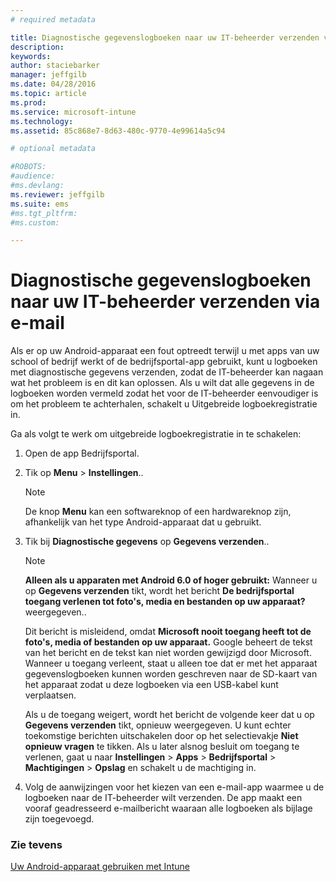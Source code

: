 ```yaml
---
# required metadata

title: Diagnostische gegevenslogboeken naar uw IT-beheerder verzenden via e-mail | Microsoft Intune
description:
keywords:
author: staciebarker
manager: jeffgilb
ms.date: 04/28/2016
ms.topic: article
ms.prod:
ms.service: microsoft-intune
ms.technology:
ms.assetid: 85c868e7-8d63-480c-9770-4e99614a5c94

# optional metadata

#ROBOTS:
#audience:
#ms.devlang:
ms.reviewer: jeffgilb
ms.suite: ems
#ms.tgt_pltfrm:
#ms.custom:

---
```



# Diagnostische gegevenslogboeken naar uw IT-beheerder verzenden via e-mail

Als er op uw Android-apparaat een fout optreedt terwijl u met apps van uw school of bedrijf werkt of de bedrijfsportal-app gebruikt, kunt u logboeken met diagnostische gegevens verzenden, zodat de IT-beheerder kan nagaan wat het probleem is en dit kan oplossen. Als u wilt dat alle gegevens in de logboeken worden vermeld zodat het voor de IT-beheerder eenvoudiger is om het probleem te achterhalen, schakelt u Uitgebreide logboekregistratie in.

Ga als volgt te werk om uitgebreide logboekregistratie in te schakelen:

1.  Open de app Bedrijfsportal.

2.  Tik op **Menu** &gt;  **Instellingen**..

    > [!NOTE] 
    > De knop **Menu** kan een softwareknop of een hardwareknop zijn, afhankelijk van het type Android-apparaat dat u gebruikt.

3.  Tik bij **Diagnostische gegevens** op **Gegevens verzenden**..

    > [!NOTE]
    > **Alleen als u apparaten met Android 6.0 of hoger gebruikt:** Wanneer u op **Gegevens verzenden** tikt, wordt het bericht **De bedrijfsportal toegang verlenen tot foto's, media en bestanden op uw apparaat?** weergegeven.. 

    Dit bericht is misleidend, omdat **Microsoft nooit toegang heeft tot de foto's, media of bestanden op uw apparaat.** Google beheert de tekst van het bericht en de tekst kan niet worden gewijzigd door Microsoft.  Wanneer u toegang verleent, staat u alleen toe dat er met het apparaat gegevenslogboeken kunnen worden geschreven naar de SD-kaart van het apparaat zodat u deze logboeken via een USB-kabel kunt verplaatsen.

    Als u de toegang weigert, wordt het bericht de volgende keer dat u op **Gegevens verzenden** tikt, opnieuw weergegeven. U kunt echter toekomstige berichten uitschakelen door op het selectievakje **Niet opnieuw vragen** te tikken.  Als u later alsnog besluit om toegang te verlenen, gaat u naar **Instellingen** &gt; **Apps** &gt; **Bedrijfsportal** &gt; **Machtigingen** &gt; **Opslag** en schakelt u de machtiging in.

4.  Volg de aanwijzingen voor het kiezen van een e-mail-app waarmee u de logboeken naar de IT-beheerder wilt verzenden. De app maakt een vooraf geadresseerd e-mailbericht waaraan alle logboeken als bijlage zijn toegevoegd.


### Zie tevens
[Uw Android-apparaat gebruiken met Intune](using-your-android-device-with-intune.md)

<!--HONumber=May16_HO1-->


